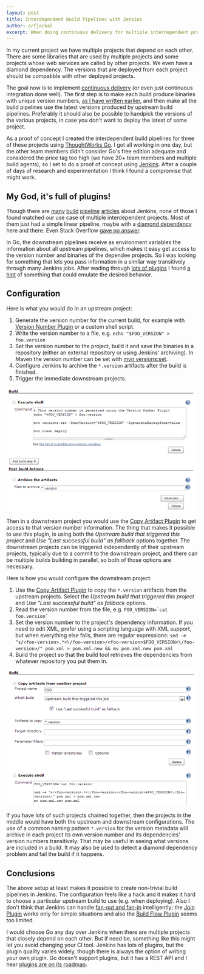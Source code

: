 ```yaml
---
layout: post
title: Interdependent Build Pipelines with Jenkins
author: orfjackal
excerpt: When doing continuous delivery for multiple interdependent projects, each project's build pipeline needs to be parameterized with the version numbers and binaries of upstream pipelines. It's easy to do in Go, but Jenkins doesn't support it that well. Here is how I was able to twist Jenkins to my use case.
---
```


In my current project we have multiple projects that depend on each other. There are some libraries that are used by multiple projects and some projects whose web services are called by other projects. We even have a diamond dependency. The versions that are deployed from each project should be compatible with other deployed projects.

The goal now is to implement [continuous delivery](http://en.wikipedia.org/wiki/Continuous_delivery) (or even just continuous integration done well). The first step is to make each build produce binaries with unique version numbers, [as I have written earlier](http://blog.orfjackal.net/2012/08/continuous-delivery-with-maven-and-go.html), and then make all the build pipelines use the latest versions produced by upstream build pipelines. Preferably it should also be possible to handpick the versions of the various projects, in case you don't want to deploy the latest of some project.

As a proof of concept I created the interdependent build pipelines for three of these projects using [ThoughtWorks Go](http://www.thoughtworks-studios.com/go-continuous-delivery). I got all working in one day, but the other team members didn't consider Go's free edition adequate and considered the price tag too high (we have 20+ team members and multiple build agents), so I set to do a proof of concept using [Jenkins](http://jenkins-ci.org/). After a couple of days of research and experimentation I think I found a compromise that might work.


## My God, it's full of plugins!

Though there are [many](http://antagonisticpleiotropy.blogspot.com.au/2012/02/implementing-real-build-pipeline-with.html) [build](http://www.agitech.co.uk/implementing-a-deployment-pipeline-with-jenkins/) [pipeline](http://java.dzone.com/articles/how-build-true-pipelines) [articles](http://www.lordofthejars.com/2012/08/build-flow-jenkins-plugin.html) about Jenkins, none of those I found matched our use case of multiple interdependent projects. Most of them just had a simple linear pipeline, maybe with a [diamond dependency](http://stackoverflow.com/questions/9012310/how-do-i-make-a-jenkins-job-start-after-multiple-simultaneous-upstream-jobs-succ) here and there. Even Stack Overflow [gave no answer](http://stackoverflow.com/questions/16420402/parameterizing-a-jenkins-job-with-the-versions-of-multiple-upstream-jobs).

In Go, the downstream pipelines receive as environment variables the information about all upstream pipelines, which makes it easy get access to the version number and binaries of the dependee projects. So I was looking for something that lets you pass information in a similar way transitively through many Jenkins jobs. After wading through [lots of plugins](https://wiki.jenkins-ci.org/display/JENKINS/Plugins) I found [a hint](http://russellallen.info/post/2011/06/04/Creating-a-Simple-Build-Pipeline-with-JenkinsHudson-and-NAnt.aspx) of something that could emulate the desired behavior.


## Configuration

Here is what you would do in an upstream project:

1. Generate the version number for the current build, for example with [Version Number Plugin](https://wiki.jenkins-ci.org/display/JENKINS/Version+Number+Plugin) or a custom shell script.
2. Write the version number to a file, e.g. `echo "$FOO_VERSION" > foo.version`
3. Set the version number to the project, build it and save the binaries in a repository (either an external repository or using Jenkins' archiving). In Maven the version number can be set with [mvn versions:set](http://mojo.codehaus.org/versions-maven-plugin/set-mojo.html).
4. Configure Jenkins to archive the `*.version` artifacts after the build is finished.
5. Trigger the immediate downstream projects.

![Upstream project configuration](/img/jenkins-build-pipelines/upstream-config.png)

Then in a downstream project you would use the [Copy Artifact Plugin](https://wiki.jenkins-ci.org/display/JENKINS/Copy+Artifact+Plugin) to get access to that version number information. The thing that makes it possible to use this plugin, is using both the *Upstream build that triggered this project* and *Use "Last successful build" as fallback* options together. The downstream projects can be triggered independently of their upstream projects, typically due to a commit to the downstream project, and there can be multiple builds building in parallel, so both of those options are necessary.

Here is how you would configure the downstream project:

1. Use the [Copy Artifact Plugin](https://wiki.jenkins-ci.org/display/JENKINS/Copy+Artifact+Plugin) to copy the `*.version` artifacts from the upstream projects. Select the *Upstream build that triggered this project* and *Use "Last successful build" as fallback* options.
2. Read the version number from the file, e.g. `` FOO_VERSION=`cat foo.version` ``
3. Set the version number to the project's dependency information. If you need to edit XML, prefer using a scripting language with XML support, but when everything else fails, there are regular expressions: `sed -e "s/<foo-version>.*<\/foo-version>/<foo-version>$FOO_VERSION<\/foo-version>/" pom.xml > pom.xml.new && mv pom.xml.new pom.xml`
4. Build the project so that the build tool retrieves the dependencies from whatever repository you put them in.

![Downstream project configuration](/img/jenkins-build-pipelines/downstream-config.png)

If you have lots of such projects chained together, then the projects in the middle would have both the upstream and downstream configurations. The use of a common naming pattern `*.version` for the version metadata will archive in each project its own version number and its dependencies' version numbers transitively. That may be useful in seeing what versions are included in a build. It may also be used to detect a diamond dependency problem and fail the build if it happens.


## Conclusions

The above setup at least makes it possible to create non-trivial build pipelines in Jenkins. The configuration feels like a hack and it makes it hard to choose a particular upstream build to use (e.g. when deploying). Also I don't think that Jenkins can handle [fan-out and fan-in](http://www.thoughtworks-studios.com/go-continuous-delivery/features-benefits#fanin-fanout) intelligently; the [Join Plugin](https://wiki.jenkins-ci.org/display/JENKINS/Join+Plugin) works only for simple situations and also the [Build Flow Plugin](https://wiki.jenkins-ci.org/display/JENKINS/Build+Flow+Plugin) seems too limited.

I would choose Go any day over Jenkins when there are multiple projects that closely depend on each other. But if need be, something like this might let you avoid changing your CI tool. Jenkins has lots of plugins, but the plugin quality varies widely, though there is always the option of writing your own plugin. Go doesn't support plugins, but it has a REST API and I hear [plugins are on its roadmap](http://support.thoughtworks.com/entries/22863188-Where-are-the-plugins-).
